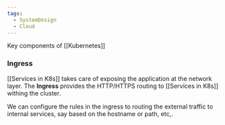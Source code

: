 ```yaml
---
tags:
  - SystemDesign
  - Cloud
---
```

Key components of [[Kubernetes]]

### Ingress

[[Services in K8s]] takes care of exposing the application at the network layer. The **Ingress** provides the HTTP/HTTPS routing to [[Services in K8s]] withing the cluster.

We can configure the rules in the ingress to routing the external traffic to internal services, say based on the hostname or path, etc,.

